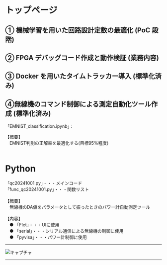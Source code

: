 # トップページ

## ① 機械学習を用いた回路設計定数の最適化 (PoC 段階)

## ② FPGA デバッグコード作成と動作検証 (業務内容)

## ③ Docker を用いたタイムトラッカー導入 (標準化済み)

## ④無線機のコマンド制御による測定自動化ツール作成 (標準化済み)

「EMNIST_classification.ipynb」：  

【概要】  
　EMNIST判別の正解率を最適化する(目標95%程度)  
<br>

  
# Python  
「qc20241001.py」・・・メインコード  
「func_qc20241001.py」・・・関数リスト  
<br>
【概要】  
　無線機のDA値をパラメータとして振ったときのパワー計自動測定ツール  
<br>
【内容】  
　● 「Flet」・・・UIに使用  
　● 「serial」・・・シリアル通信による無線機の制御に使用  
　● 「pyvisa」・・・パワー計制御に使用
***
![キャプチャ](https://github.com/user-attachments/assets/9dfc05cf-7ff9-4fdc-b639-4981e0c9d831)
***
